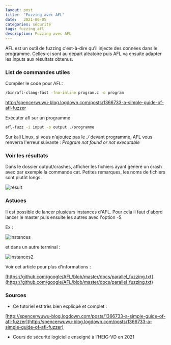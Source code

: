 ```yaml
---
layout: post
title:  "Fuzzing avec AFL"
date:   2021-06-05 
categories: sécurité
tags: fuzzing afl
description: Fuzzing avec AFL
---
```

AFL est un outil de fuzzing c'est-à-dire qu'il injecte des données dans le programme. Celles-ci sont au départ aléatoire puis AFL va ensuite adapter les inputs aux résultats obtenus.

### List de commandes utiles

Compiler le code pour AFL:

```bash
/bin/afl-clang-fast -fno-inline program.c -o program
```

http://spencerwuwu-blog.logdown.com/posts/1366733-a-simple-guide-of-afl-fuzzer

Exécuter afl sur un programme

```bash
afl-fuzz -i input -o output ./programme
```

Sur kali Linux, si vous n'ajoutez pas le *./* devant programme, AFL vous renverra l'erreur suivante : *Program  not found or not executable* 



### Voir les résultats

Dans le dossier output/crashes, afficher les fichiers ayant généré un crash avec par exemple la commande cat. Petites remarques, les noms de fichiers sont plutôt longs.

![result](C:\Users\super\switchdrive\HEIG\divers\mywebsite\accessDenied\assets\article\outil-securite\afl-fuzzing\result.PNG)



### Astuces

Il est possible de lancer plusieurs instances d'AFL. Pour cela il faut d'abord lancer le master puis ensuite les autres avec l'option -S

Ex :

![instances](C:\Users\super\switchdrive\HEIG\divers\mywebsite\accessDenied\assets\article\outil-securite\afl-fuzzing\instances.png)



et dans un autre terminal :

![instances2](C:\Users\super\switchdrive\HEIG\divers\mywebsite\accessDenied\assets\article\outil-securite\afl-fuzzing\instances2.png)

Voir cet article pour plus d'informations :

[https://github.com/google/AFL/blob/master/docs/parallel_fuzzing.txt](https://github.com/google/AFL/blob/master/docs/parallel_fuzzing.txt)

### Sources

- Ce tutoriel est très bien expliqué et complet :

[http://spencerwuwu-blog.logdown.com/posts/1366733-a-simple-guide-of-afl-fuzzer](http://spencerwuwu-blog.logdown.com/posts/1366733-a-simple-guide-of-afl-fuzzer)

- Cours de sécurité logicielle enseigné à l'HEIG-VD en 2021